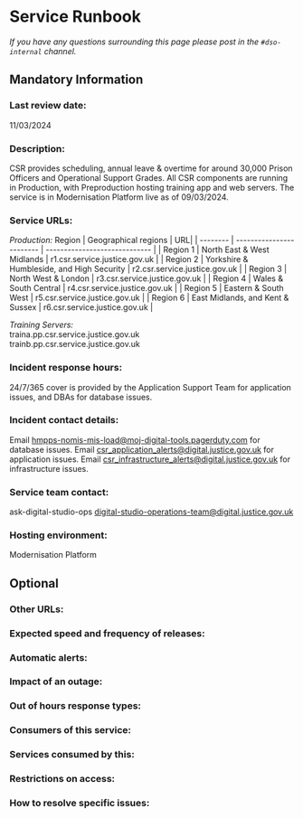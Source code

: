 # Service Runbook

<!-- This is a template that should be populated by the development team when moving to the modernisation platform, but also reviewed and kept up to date.
To ensure that people looking at your runbook can get the information they need quickly, your runbook should be short but clear. Throughout, only use acronyms if you’re confident that someone who has just been woken up at 3am would understand them. -->

_If you have any questions surrounding this page please post in the `#dso-internal` channel._

## Mandatory Information

### **Last review date:**
11/03/2024

### **Description:**

CSR provides scheduling, annual leave & overtime for around 30,000 Prison Officers and Operational Support Grades. All CSR components are running in Production, with Preproduction hosting training app and web servers. The service is in Modernisation Platform live as of 09/03/2024. 

### **Service URLs:**

*Production:*
Region | Geographical regions | URL|
| -------- | ------------------------ | ----------------------------- |
| Region 1 | North East & West Midlands | r1.csr.service.justice.gov.uk |
| Region 2 | Yorkshire & Humbleside, and High Security | r2.csr.service.justice.gov.uk |
| Region 3 | North West & London | r3.csr.service.justice.gov.uk |
| Region 4 | Wales & South Central | r4.csr.service.justice.gov.uk |
| Region 5 | Eastern & South West | r5.csr.service.justice.gov.uk |
| Region 6 | East Midlands, and Kent & Sussex | r6.csr.service.justice.gov.uk |

*Training Servers:*  
traina.pp.csr.service.justice.gov.uk  
trainb.pp.csr.service.justice.gov.uk  


### **Incident response hours:**

24/7/365 cover is provided by the Application Support Team for application issues, and DBAs for database issues.

### **Incident contact details:**

Email hmpps-nomis-mis-load@moj-digital-tools.pagerduty.com for database issues. 
Email csr_application_alerts@digital.justice.gov.uk for application issues.
Email csr_infrastructure_alerts@digital.justice.gov.uk for infrastructure issues.

### **Service team contact:**

ask-digital-studio-ops
digital-studio-operations-team@digital.justice.gov.uk

### **Hosting environment:**

Modernisation Platform

<!-- If your service is hosted on another MOJ team’s infrastructure, link to their runbook. If your service has another arrangement or runs its own infrastructure, you should list the supplier of that infrastructure (ideally linking to your account’s login page) and describe, simply and briefly, how to raise an issue with them. -->

## Optional

### **Other URLs:**

<!--  If you can, provide links to the service’s monitoring dashboard(s), health checks, documentation (ideally describing how to run/work with the service), and main GitHub repository. -->

### **Expected speed and frequency of releases:**

<!-- How often are you able to release changes to your service, and how long do those changes take? -->

### **Automatic alerts:**

<!-- List, briefly, problems (or types of problem) that will automatically alert your team when they occur. -->

### **Impact of an outage:**

<!-- A short description of the risks if your service is down for an extended period of time. -->

### **Out of hours response types:**

<!-- Describe how incidents that page a person on call are responded to. How long are out-of-hours responders expected to spend trying to resolve issues before they stop working, put the service into maintenance mode, and hand the issue to in-hours support? -->

### **Consumers of this service:**

<!-- List which other services (with links to their runbooks) rely on this service. If your service is considered a platform, these may be too numerous to reasonably list. -->

### **Services consumed by this:**

<!-- List which other services (with links to their runbooks) this service relies on. -->

### **Restrictions on access:**

<!-- Describe any conditions which restrict access to the service, such as if it’s IP-restricted or only accessible from a private network.-->

### **How to resolve specific issues:**

<!-- Describe the steps someone might take to resolve a specific issue or incident, often for use when on call. This may be a large amount of information, so may need to be split out into multiple pages, or link to other documents.-->
